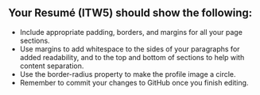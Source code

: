 ## Your Resumé (ITW5) should show the following:

- Include appropriate padding, borders, and margins for all your page sections.
- Use margins to add whitespace to the sides of your paragraphs for added readability, and to the top and bottom of sections to help with content separation.
- Use the border-radius property to make the profile image a circle.
- Remember to commit your changes to GitHub once you finish editing.